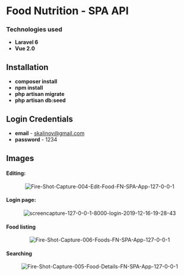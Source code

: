 # Food Nutrition - SPA API

### Technologies used
- **Laravel 6**
- **Vue 2.0**

## Installation
- **composer install**
- **npm install**
- **php artisan migrate**
- **php artisan db:seed**

## Login Credentials
- **email** - skalinov@gmail.com
- **password** - 1234

## Images
#### Editing:
<p align="center"><img src="https://i.ibb.co/9nY6RKy/Fire-Shot-Capture-004-Edit-Food-FN-SPA-App-127-0-0-1.png" alt="Fire-Shot-Capture-004-Edit-Food-FN-SPA-App-127-0-0-1" border="0"></p>

#### Login page:
<p align="center"><img src="https://i.ibb.co/2nNKLK0/screencapture-127-0-0-1-8000-login-2019-12-16-19-28-43.png" alt="screencapture-127-0-0-1-8000-login-2019-12-16-19-28-43" border="0"></p>

#### Food listing
<p align="center"><img src="https://i.ibb.co/jGbMwf8/Fire-Shot-Capture-006-Foods-FN-SPA-App-127-0-0-1.png" alt="Fire-Shot-Capture-006-Foods-FN-SPA-App-127-0-0-1" border="0"></p>

#### Searching
<p align="center"><img src="https://i.ibb.co/K9RpLhW/Fire-Shot-Capture-005-Food-Details-FN-SPA-App-127-0-0-1.png" alt="Fire-Shot-Capture-005-Food-Details-FN-SPA-App-127-0-0-1" border="0"></p>
